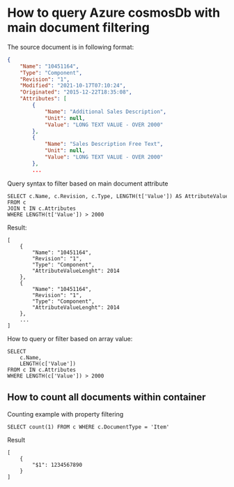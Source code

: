 
# How to query Azure cosmosDb with main document filtering

The source document is in following format:
``` Json
{
    "Name": "10451164",
    "Type": "Component",
    "Revision": "1",
    "Modified": "2021-10-17T07:10:24",
    "Originated": "2015-12-22T18:35:08",
    "Attributes": [
        {
            "Name": "Additional Sales Description",
            "Unit": null,
            "Value": "LONG TEXT VALUE - OVER 2000"
        },
        {
            "Name": "Sales Description Free Text",
            "Unit": null,
            "Value": "LONG TEXT VALUE - OVER 2000"
        },
        ...
```

Query syntax to filter based on main document attribute
```
SELECT c.Name, c.Revision, c.Type, LENGTH(t['Value']) AS AttributeValueLenght
FROM c
JOIN t IN c.Attributes
WHERE LENGTH(t['Value']) > 2000
```
Result:
```
[
    {
        "Name": "10451164",
        "Revision": "1",
        "Type": "Component",
        "AttributeValueLenght": 2014
    },
    {
        "Name": "10451164",
        "Revision": "1",
        "Type": "Component",
        "AttributeValueLenght": 2014
    },
    ...
]
```
How to query or filter based on array value:
```
SELECT 
    c.Name,
    LENGTH(c['Value'])
FROM c IN c.Attributes
WHERE LENGTH(c['Value']) > 2000
```

## How to count all documents within container

Counting example with property filtering
```
SELECT count(1) FROM c WHERE c.DocumentType = 'Item'
```
Result
```
[
    {
        "$1": 1234567890
    }
]
```
